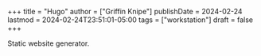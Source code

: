+++
title = "Hugo"
author = ["Griffin Knipe"]
publishDate = 2024-02-24
lastmod = 2024-02-24T23:51:01-05:00
tags = ["workstation"]
draft = false
+++

Static website generator.
